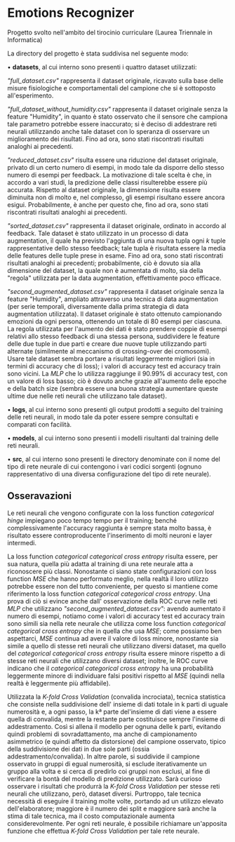 # Emotions Recognizer


Progetto svolto nell'ambito del tirocinio curriculare (Laurea Triennale in Informatica)


La directory del progetto è stata suddivisa nel seguente modo:


• **datasets**, al cui interno sono presenti i quattro dataset utilizzati: 


_"full_dataset.csv"_ rappresenta il dataset originale, ricavato sulla base delle misure fisiologiche e comportamentali 
del campione che si è sottoposto all'esperimento.


_"full_dataset_without_humidity.csv"_ rappresenta il dataset originale senza la feature "Humidity", in quanto è stato
osservato che il sensore che campiona tale parametro potrebbe essere inaccurato; si è deciso di addestrare reti neurali
utilizzando anche tale dataset con lo speranza di osservare un miglioramento dei risultati. Fino ad ora, sono stati
riscontrati risultati analoghi ai precedenti.


_"reduced_dataset.csv"_ risulta essere una riduzione del dataset originale, privato di un certo numero di esempi, in 
modo tale da disporre dello stesso numero di esempi per feedback. La motivazione di tale scelta è che, in accordo a vari
studi, la predizione delle classi risulterebbe essere più accurata. Rispetto al dataset originale, la dimensione risulta
essere diminuita non di molto e, nel complesso, gli esempi risultano essere ancora esigui. Probabilmente, è anche per 
questo che, fino ad ora, sono stati riscontrati risultati analoghi ai precedenti.


_"sorted_dataset.csv"_ rappresenta il dataset originale, ordinato in accordo al feedback. Tale dataset è stato 
utilizzato in un processo di data augmentation, il quale ha previsto l'aggiunta di una nuova tupla ogni _k_ tuple 
rappresentative dello stesso feedback; tale tupla è risultata essere la media delle features delle tuple prese in esame. 
Fino ad ora, sono stati riscontrati risultati analoghi ai precedenti; probabilmente, ciò è dovuto sia alla dimensione
del dataset, la quale non è aumentata di molto, sia della "regola" utilizzata per la data augmentation, effettivamente
poco efficace.


_"second_augmented_dataset.csv"_ rappresenta il dataset originale senza la feature "Humidity", ampliato attraverso una
tecnica di data augmentation (per serie temporali, diversamente dalla prima strategia di data augmentation utilizzata). 
Il dataset originale è stato ottenuto campionando emozioni da ogni persona, ottenendo un totale di 80 esempi per 
ciascuna. La regola utilizzata per l'aumento dei dati è stato prendere coppie di esempi relativi allo stesso feedback di 
una stessa persona, suddividere le feature delle due tuple in due parti e creare due nuove tuple utilizzando parti 
alternate (similmente al meccanismo di crossing-over dei cromosomi). Usare tale dataset sembra portare a risultati 
leggermente migliori (sia in termini di accuracy che di loss); i valori di accuracy test ed accuracy train sono vicini.
La _MLP_ che lo utilizza raggiunge il 90.99% di accuracy test, con un valore di loss basso; ciò è dovuto anche grazie
all'aumento delle epoche e della batch size (sembra essere una buona strategia aumentare queste ultime due nelle reti
neurali che utilizzano tale dataset).


• **logs**, al cui interno sono presenti gli output prodotti a seguito del training delle reti neurali, in modo tale da
poter essere sempre consultati e comparati con facilità.


• **models**, al cui interno sono presenti i modelli risultanti dal training delle reti neurali.


• **src**, al cui interno sono presenti le directory denominate con il nome del tipo di rete neurale di cui contengono i
vari codici sorgenti (ognuno rappresentativo di una diversa configurazione del tipo di rete neurale).


## Osseravazioni


Le reti neurali che vengono configurate con la loss function _categorical hinge_ impiegano poco tempo tempo per il 
training; benché complessivamente l'accuracy raggiunta è sempre stata molto bassa, è risultato essere controproducente 
l'inserimento di molti neuroni e layer intermedi.

La loss function _categorical categorical cross entropy_ risulta essere, per sua natura, quella più adatta al training
di una rete neurale atta a riconoscere più classi. Nonostante ci siano state configurazioni con loss function _MSE_ che
hanno performato meglio, nella realtà il loro utilizzo potrebbe essere non del tutto conveniente, per questo si mantiene
come riferimento la loss function _categorical categorical cross entropy_. Una prova di ciò si evince anche dall'
osservazione della ROC curve nelle reti _MLP_ che utilizzano  _"second_augmented_dataset.csv"_: avendo aumentato il
numero di esempi, notiamo come i valori di accuracy test ed accuracy train sono simili sia nella rete neurale che
utilizza come loss function _categorical categorical cross entropy_ che in quella che usa _MSE_; come possiamo ben
aspettarci, _MSE_ continua ad avere il valore di loss minore, nonostante sia simile a quello di stesse reti neurali che 
utilizzano diversi dataset, ma quello del _categorical categorical cross entropy_ risulta essere minore rispetto a di 
stesse reti neurali che utilizzano diversi dataset; inoltre, le ROC curve indicano che il _categorical categorical cross 
entropy_ ha una probabilità leggermente minore di individuare falsi positivi rispetto al _MSE_ (quindi nella realtà è 
leggermente più affidabile).


Utilizzata la _K-fold Cross Validation_ (convalida incrociata), tecnica statistica che consiste nella suddivisione dell'
insieme di dati totale in k parti di uguale numerosità e, a ogni passo, la kª parte del'insieme di dati viene a essere 
quella di convalida, mentre la restante parte costituisce sempre l'insieme di addestramento. Così si allena il modello 
per ognuna delle k parti, evitando quindi problemi di sovradattamento, ma anche di campionamento asimmetrico (e quindi 
affetto da distorsione) del campione osservato, tipico della suddivisione dei dati in due sole parti (ossia 
addestramento/convalida). In altre parole, si suddivide il campione osservato in gruppi di egual numerosità, si esclude 
iterativamente un gruppo alla volta e si cerca di predirlo coi gruppi non esclusi, al fine di verificare la bontà del 
modello di predizione utilizzato. Sarà curioso osservare i risultati che produrrà la _K-fold Cross Validation_ per stesse
reti neurali che utilizzano, però, dataset diversi. Purtroppo, tale tecnica necessità di eseguire il training molte volte,
portando ad un utilizzo elevato dell'elaboratore; maggiore è il numero dei split e maggiore sarà anche la stima di tale
tecnica, ma il costo computazionale aumenta considerevolmente. Per ogni reti neurale, è possibile richiamare un'apposita
funzione che effettua _K-fold Cross Validation_ per tale rete neurale.